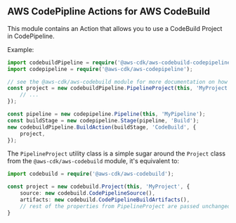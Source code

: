 ## AWS CodePipline Actions for AWS CodeBuild

This module contains an Action that allows you to use a CodeBuild Project in CodePipeline.

Example:

```ts
import codebuildPipeline = require('@aws-cdk/aws-codebuild-codepipeline');
import codepipeline = require('@aws-cdk/aws-codepipeline');

// see the @aws-cdk/aws-codebuild module for more documentation on how to create CodeBuild Projects
const project = new codebuildPipeline.PipelineProject(this, 'MyProject', {
    // ...
});

const pipeline = new codepipeline.Pipeline(this, 'MyPipeline');
const buildStage = new codepipeline.Stage(pipeline, 'Build');
new codebuildPipeline.BuildAction(buildStage, 'CodeBuild', {
    project,
});
```

The `PipelineProject` utility class is a simple sugar around the `Project`
class from the `@aws-cdk/aws-codebuild` module,
it's equivalent to:

```ts
import codebuild = require('@aws-cdk/aws-codebuild');

const project = new codebuild.Project(this, 'MyProject', {
    source: new codebuild.CodePipelineSource(),
    artifacts: new codebuild.CodePipelineBuildArtifacts(),
    // rest of the properties from PipelineProject are passed unchanged...
}
```
